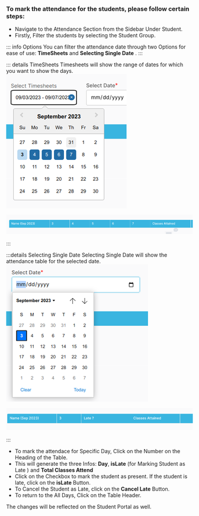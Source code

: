 ### To mark the attendance for the students, please follow certain steps:

- Navigate to the Attendance Section from the Sidebar Under Student.
- Firstly, Filter the students by selecting the Student Group.

::: info Options
You can filter the attendance date through two Options for ease of use: **TimeSheets** and **Selecting Single Date** .
:::

::: details TimeSheets
Timesheets will show the range of dates for which you want to show the days.
![Timesheets](../src/images/Attendance/timesheet.png)

![Timesheets](../src/images/Attendance/timesheet-display.png)

:::

:::details Selecting Single Date
Selecting Single Date will show the attendance table for the selected date.
![Selecting Single Date](../src/images/Attendance/single-date.png)

![Selecting Single Date](../src/images/Attendance/single-date-display.png)

:::

- To mark the attendace for Specific Day, Click on the Number on the Heading of the Table.
- This will generate the three Infos: **Day**, **isLate** (for Marking Student as Late ) and **Total Classes Attend**
- Click on the Checkbox to mark the student as present. If the student is late, click on the **isLate** Button.
- To Cancel the Student as Late, click on the **Cancel Late** Button.
- To return to the All Days, Click on the Table Header.

The changes will be reflected on the Student Portal as well.
